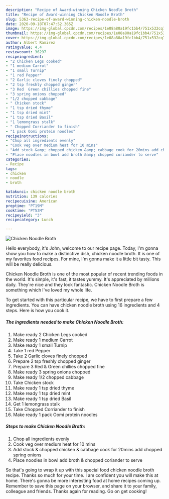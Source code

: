 ```yaml
---
description: "Recipe of Award-winning Chicken Noodle Broth"
title: "Recipe of Award-winning Chicken Noodle Broth"
slug: 5363-recipe-of-award-winning-chicken-noodle-broth
date: 2020-09-18T07:47:52.365Z
image: https://img-global.cpcdn.com/recipes/1e08a80a19fc1bb4/751x532cq70/chicken-noodle-broth-recipe-main-photo.jpg
thumbnail: https://img-global.cpcdn.com/recipes/1e08a80a19fc1bb4/751x532cq70/chicken-noodle-broth-recipe-main-photo.jpg
cover: https://img-global.cpcdn.com/recipes/1e08a80a19fc1bb4/751x532cq70/chicken-noodle-broth-recipe-main-photo.jpg
author: Albert Ramirez
ratingvalue: 4.4
reviewcount: 36297
recipeingredient:
- "2 Chicken Legs cooked"
- "1 medium Carrot"
- "1 small Turnip"
- "1 red Pepper"
- "2 Garlic cloves finely chopped"
- "2 tsp freshly chopped ginger"
- "3 Red  Green chillies chopped fine"
- "3 spring onions chopped"
- "1/2 chopped cabbage"
- " Chicken stock"
- "1 tsp dried thyme"
- "1 tsp dried mint"
- "1 tsp dried Basil"
- "1 lemongrass stalk"
- " Chopped Corriander to finish"
- "1 pack Oomi protein noodles"
recipeinstructions:
- "Chop all ingredients evenly"
- "Cook veg over medium heat for 10 mins"
- "Add stock &amp; chopped chicken &amp; cabbage cook for 20mins add chopped spring onions"
- "Place noodles in bowl add broth &amp; chopped coriander to serve"
categories:
- Recipe
tags:
- chicken
- noodle
- broth

katakunci: chicken noodle broth 
nutrition: 139 calories
recipecuisine: American
preptime: "PT19M"
cooktime: "PT53M"
recipeyield: "3"
recipecategory: Lunch

---
```



![Chicken Noodle Broth](https://img-global.cpcdn.com/recipes/1e08a80a19fc1bb4/751x532cq70/chicken-noodle-broth-recipe-main-photo.jpg)

Hello everybody, it's John, welcome to our recipe page. Today, I'm gonna show you how to make a distinctive dish, chicken noodle broth. It is one of my favorites food recipes. For mine, I'm gonna make it a little bit tasty. This will be really delicious.

Chicken Noodle Broth is one of the most popular of recent trending foods in the world. It's simple, it's fast, it tastes yummy. It's appreciated by millions daily. They're nice and they look fantastic. Chicken Noodle Broth is something which I've loved my whole life.




To get started with this particular recipe, we have to first prepare a few ingredients. You can have chicken noodle broth using 16 ingredients and 4 steps. Here is how you cook it.

<!--inarticleads1-->

##### The ingredients needed to make Chicken Noodle Broth:

1. Make ready 2 Chicken Legs cooked
1. Make ready 1 medium Carrot
1. Make ready 1 small Turnip
1. Take 1 red Pepper
1. Take 2 Garlic cloves finely chopped
1. Prepare 2 tsp freshly chopped ginger
1. Prepare 3 Red &amp; Green chillies chopped fine
1. Make ready 3 spring onions chopped
1. Make ready 1/2 chopped cabbage
1. Take  Chicken stock
1. Make ready 1 tsp dried thyme
1. Make ready 1 tsp dried mint
1. Make ready 1 tsp dried Basil
1. Get 1 lemongrass stalk
1. Take  Chopped Corriander to finish
1. Make ready 1 pack Oomi protein noodles




<!--inarticleads2-->

##### Steps to make Chicken Noodle Broth:

1. Chop all ingredients evenly
1. Cook veg over medium heat for 10 mins
1. Add stock &amp; chopped chicken &amp; cabbage cook for 20mins add chopped spring onions
1. Place noodles in bowl add broth &amp; chopped coriander to serve




So that's going to wrap it up with this special food chicken noodle broth recipe. Thanks so much for your time. I am confident you will make this at home. There's gonna be more interesting food at home recipes coming up. Remember to save this page on your browser, and share it to your family, colleague and friends. Thanks again for reading. Go on get cooking!
